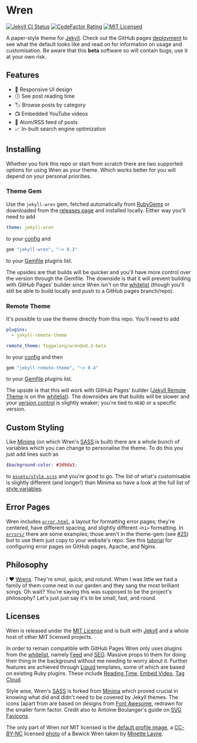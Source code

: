 # Wren

[![Jekyll CI Status]][jekyll-ci-link]
[![CodeFactor Rating]][codefactor-link]
[![MIT Licensed]][license-link]

[Jekyll CI Status]: https://img.shields.io/github/workflow/status/Foggalong/Wren/Jekyll%20CI?label=Jekyll%20CI
[jekyll-ci-link]: https://github.com/Foggalong/Wren/actions/workflows/codeql-analysis.yml
[CodeFactor Rating]: https://img.shields.io/codefactor/grade/github/foggalong/wren/main?color&label=CodeFactor
[codefactor-link]: https://www.codefactor.io/repository/github/foggalong/wren
[MIT Licensed]: https://img.shields.io/badge/License-MIT-brightgreen.svg
[license-link]: #licenses

A paper-style theme for [Jekyll]. Check out the GitHub pages [deployment] to see what the default looks like and read on for information on usage and customisation. Be aware that this **beta** software so will contain bugs; use it at your own risk.

[Jekyll]: https://jekyllrb.com
[deployment]: https://foggalong.github.io/Wren
[wiki]: https://github.com/Foggalong/Wren/wiki

## Features

- 📱 Responsive UI design
- 🕔 See post reading time
- 🏷️ Browse posts by category
- 📺 Embedded YouTube videos
- 📰 Atom/RSS feed of posts
- 📈 In-built search engine optimization

## Installing

Whether you fork this repo or start from scratch there are two supported options for using Wren as your theme. Which works better for you will depend on your personal priorities.

### Theme Gem

Use the `jekyll-wren` gem, fetched automatically from [RubyGems] or downloaded from the [releases page] and installed locally. Either way you'll need to add

```yaml
theme: jekyll-wren
```

to your [config] and

```ruby
gem "jekyll-wren", "~> 0.3"
```

to your [Gemfile] plugins list.

The upsides are that builds will be quicker and you'll have more control over the version through the Gemfile. The downside is that it will prevent building with GitHub Pages' builder since Wren isn't on the [whitelist] (though you'll still be able to build locally and push to a GitHub pages branch/repo).

[RubyGems]: https://rubygems.org
[releases page]: https://github.com/Foggalong/Wren/releases/latest
[config]: https://github.com/Foggalong/Wren/blob/main/_config.yml#L22-L23
[Gemfile]: https://github.com/Foggalong/Wren/blob/main/Gemfile#L22-L28

### Remote Theme

It's possible to use the theme directly from this repo. You'll need to add

```yaml
plugins:
  - jekyll-remote-theme

remote_theme: foggalong/wren@v0.3-beta
```

to your [config] and then

```ruby
gem "jekyll-remote-theme", "~> 0.4"
```

to your [Gemfile] plugins list.

The upside is that this will work with GitHub Pages' builder ([Jekyll Remote Theme] is on the [whitelist]). The downsides are that builds will be slower and your [version control] is slightly weaker; you're tied to `HEAD` or a specific version.

[Jekyll Remote Theme]: https://github.com/benbalter/jekyll-remote-theme
[version control]: https://github.com/benbalter/jekyll-remote-theme#declaring-your-theme

## Custom Styling

Like [Minima] (on which Wren's [SASS] is built) there are a whole bunch of variables which you can change to personalise the theme. To do this you just add lines such as

```scss
$background-color: #3d9da3;
```

to [`assets/style.scss`] and you're good to go. The list of what's customisable is slightly different (and longer!) than Minima so have a look at the full list of [style variables].

[Minima]: https://github.com/jekyll/minima
[`assets/style.scss`]: https://github.com/Foggalong/Wren/blob/main/assets/style.scss
[style variables]: https://github.com/Foggalong/Wren/blob/main/_sass/wren/initialize.scss#L10-L87

## Error Pages

Wren includes [`error.html`], a layout for formatting error pages; they're centered, have different spacing, and slightly different `<h1>` formatting. In [`errors/`] there are some examples; those aren't in the theme-gem (see [#25]) but to use them just copy to your website's repo. See this [tutorial] for configuring error pages on GitHub pages, Apache, and Nginx.

[`error.html`]: https://github.com/Foggalong/Wren/blob/main/_layouts/error.html
[`errors/`]: https://github.com/Foggalong/Wren/tree/main/errors
[#25]: https://github.com/Foggalong/Wren/issues/25
[tutorial]: https://jekyllrb.com/tutorials/custom-404-page

## Philosophy

I ❤️ [Wrens]. They're smol, quick, and rotund. When I was little we had a family of them come nest in our garden and they sang the most brilliant songs. Oh wait? You're saying this was supposed to be the project's philosophy? Let's just just say it's to be small, fast, and round.

[Wrens]: https://en.wikipedia.org/wiki/Wren

## Licenses

Wren is released under the [MIT License] and is built with [Jekyll] and a whole host of other MIT licensed projects.

[MIT License]: https://choosealicense.com/licenses/mit

In order to remain compatible with GitHub Pages Wren only uses plugins from the [whitelist], namely [Feed] and [SEO]. Massive props to them for doing their thing in the background without me needing to worry about it. Further features are achieved through [Liquid] templates, some of which are based on existing Ruby plugins. These include [Reading Time], [Embed Video], [Tag Cloud].

[whitelist]: https://pages.github.com/versions
[Feed]: https://github.com/jekyll/jekyll-feed
[SEO]:  https://github.com/jekyll/jekyll-seo-tag
[Liquid]: https://github.com/Shopify/liquid
[Reading Time]: https://github.com/risan/jekyll-reading-time
[Embed Video]: https://github.com/nathancy/jekyll-embed-video
[Tag Cloud]: https://superdevresources.com/tag-cloud-jekyll

Style wise, Wren's [SASS] is forked from [Minima] which proved crucial in knowing what did and didn't need to be covered by Jekyll themes. The icons (apart from are based on designs from [Font Awesome], redrawn for the smaller form factor. Credit also to Antoine Boulanger's guide on [SVG Favicons].

[SASS]: https://sass-lang.com
[Font Awesome]: https://github.com/Rush/Font-Awesome-SVG-PNG
[SVG Favicons]: https://medium.com/swlh/are-you-using-svg-favicons-yet-a-guide-for-modern-browsers-836a6aace3df

The only part of Wren _not_ MIT licensed is the [default profile image], a [CC-BY-NC] licensed [photo] of a Bewick Wren taken by [Minette Layne].

[default profile image]: images/profile-hq.jpg
[photo]: https://flic.kr/p/4E9FY2
[Minette Layne]: https://www.flickr.com/people/minette_layne
[CC-BY-NC]: https://creativecommons.org/licenses/by-nc/2.0
